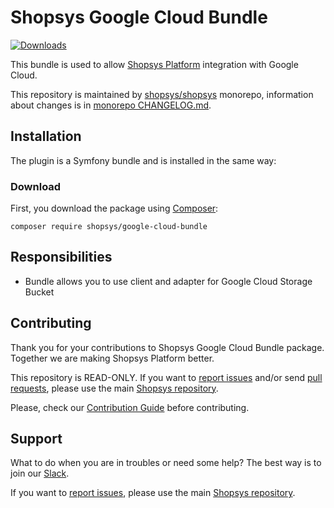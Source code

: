 # Shopsys Google Cloud Bundle

[![Downloads](https://img.shields.io/packagist/dt/shopsys/google-cloud-bundle.svg)](https://packagist.org/packages/shopsys/google-cloud-bundle)

This bundle is used to allow [Shopsys Platform](https://www.shopsys-framework.com) integration with Google Cloud.

This repository is maintained by [shopsys/shopsys] monorepo, information about changes is in [monorepo CHANGELOG.md](https://github.com/shopsys/shopsys/blob/master/CHANGELOG.md).

## Installation

The plugin is a Symfony bundle and is installed in the same way:

### Download

First, you download the package using [Composer](https://getcomposer.org/):

```
composer require shopsys/google-cloud-bundle
```

## Responsibilities

- Bundle allows you to use client and adapter for Google Cloud Storage Bucket

## Contributing

Thank you for your contributions to Shopsys Google Cloud Bundle package.
Together we are making Shopsys Platform better.

This repository is READ-ONLY.
If you want to [report issues](https://github.com/shopsys/shopsys/issues/new) and/or send [pull requests](https://github.com/shopsys/shopsys/compare),
please use the main [Shopsys repository](https://github.com/shopsys/shopsys).

Please, check our [Contribution Guide](https://github.com/shopsys/shopsys/blob/master/CONTRIBUTING.md) before contributing.

## Support

What to do when you are in troubles or need some help?
The best way is to join our [Slack](https://join.slack.com/t/shopsysframework/shared_invite/zt-11wx9au4g-e5pXei73UJydHRQ7nVApAQ).

If you want to [report issues](https://github.com/shopsys/shopsys/issues/new), please use the main [Shopsys repository](https://github.com/shopsys/shopsys).

[shopsys/shopsys]: (https://github.com/shopsys/shopsys)
